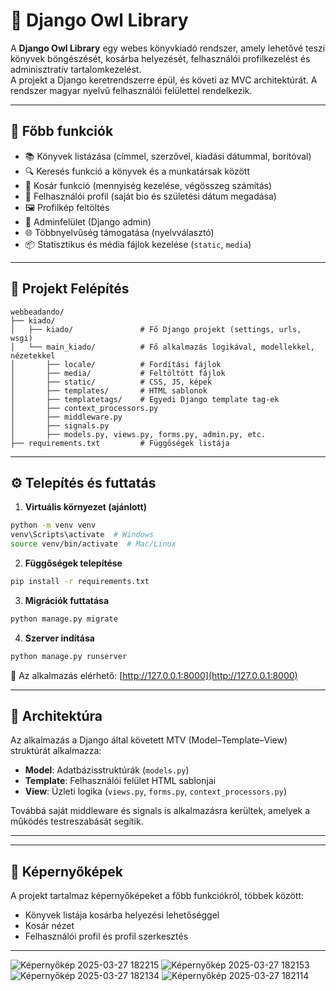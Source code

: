 # 🦉 Django Owl Library

A **Django Owl Library** egy webes könyvkiadó rendszer, amely lehetővé teszi könyvek böngészését, kosárba helyezését, felhasználói profilkezelést és adminisztratív tartalomkezelést.  
A projekt a Django keretrendszerre épül, és követi az MVC architektúrát. A rendszer magyar nyelvű felhasználói felülettel rendelkezik.

---

## 🎯 Főbb funkciók

- 📚 Könyvek listázása (címmel, szerzővel, kiadási dátummal, borítóval)
- 🔍 Keresés funkció a könyvek és a munkatársak között
- 🛒 Kosár funkció (mennyiség kezelése, végösszeg számítás)
- 👤 Felhasználói profil (saját bio és születési dátum megadása)
- 🖼️ Profilkép feltöltés
- 🧾 Adminfelület (Django admin)
- 🌐 Többnyelvűség támogatása (nyelvválasztó)
- 📦 Statisztikus és média fájlok kezelése (`static`, `media`)

---

## 📁 Projekt Felépítés

```
webbeadando/
├── kiado/
│   ├── kiado/               # Fő Django projekt (settings, urls, wsgi)
│   └── main_kiado/          # Fő alkalmazás logikával, modellekkel, nézetekkel
│       ├── locale/          # Fordítási fájlok
│       ├── media/           # Feltöltött fájlok
│       ├── static/          # CSS, JS, képek
│       ├── templates/       # HTML sablonok
│       ├── templatetags/    # Egyedi Django template tag-ek
│       ├── context_processors.py
│       ├── middleware.py
│       ├── signals.py
│       ├── models.py, views.py, forms.py, admin.py, etc.
├── requirements.txt         # Függőségek listája
```

---

## ⚙️ Telepítés és futtatás

1. **Virtuális környezet (ajánlott)**

```bash
python -m venv venv
venv\Scripts\activate  # Windows
source venv/bin/activate  # Mac/Linux
```

2. **Függőségek telepítése**

```bash
pip install -r requirements.txt
```

3. **Migrációk futtatása**

```bash
python manage.py migrate
```

4. **Szerver indítása**

```bash
python manage.py runserver
```

📍 Az alkalmazás elérhető: [http://127.0.0.1:8000](http://127.0.0.1:8000)

---

## 🧠 Architektúra

Az alkalmazás a Django által követett MTV (Model–Template–View) struktúrát alkalmazza:

- **Model**: Adatbázisstruktúrák (`models.py`)
- **Template**: Felhasználói felület HTML sablonjai
- **View**: Üzleti logika (`views.py`, `forms.py`, `context_processors.py`)

Továbbá saját middleware és signals is alkalmazásra kerültek, amelyek a működés testreszabását segítik.

---



---

## 👀 Képernyőképek

A projekt tartalmaz képernyőképeket a főbb funkciókról, többek között:
- Könyvek listája kosárba helyezési lehetőséggel
- Kosár nézet
- Felhasználói profil és profil szerkesztés

---
![Képernyőkép 2025-03-27 182215](https://github.com/user-attachments/assets/d86ff4d3-acb6-4a31-8052-166728c530fe)
![Képernyőkép 2025-03-27 182153](https://github.com/user-attachments/assets/5ca173f5-605f-4c60-a3db-c16ba97988cc)
![Képernyőkép 2025-03-27 182134](https://github.com/user-attachments/assets/b6e1ca11-fe7e-4251-9aed-cc6186e8a4d4)
![Képernyőkép 2025-03-27 182114](https://github.com/user-attachments/assets/f74a4fdb-b1fc-4fd9-96a7-f70490760611)
